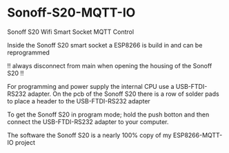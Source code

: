 # Sonoff-S20-MQTT-IO
 Sonoff S20 Wifi Smart Socket MQTT Control

Inside the Sonoff S20 smart socket a ESP8266 is build in and can be reprogrammed

!! always disconnect from main when opening the housing of the Sonoff S20 !!

For programming and power supply the internal CPU use a USB-FTDI-RS232 adapter.
On the pcb of the Sonoff S20 there is a row of solder pads to place a header to the USB-FTDI-RS232 adapter

To get the Sonoff S20 in program mode; hold the push botton and then connect the USB-FTDI-RS232 adapter to your computer.

The software the Sonoff S20 is a nearly 100% copy of my ESP8266-MQTT-IO project
